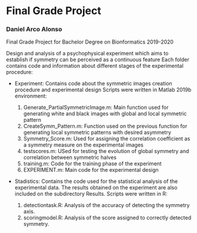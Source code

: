 # Final Grade Project
### Daniel Arco Alonso
Final Grade Project for Bachelor Degree on Bionformatics 2019-2020

Design and analysis of a psychophysical experiment which aims to establish if
symmetry can be perceived as a continuous feature
Each folder contains code and information about different stages of the experimental procedure:

* Experiment:
Contains code about the symmetric images creation procedure and experimental design
Scripts were written in Matlab 2019b environment:
  1. Generate_PartialSymmetricImage.m: Main function used for generating white and black images
  with global and local symmetric pattern
  2. CreateSymm_Pattern.m: Function used on the previous function for generating local symmetric patterns with desired     asymmetry
  3. Symmetry_Score.m: Used for assigning the correlation coefficient as a symmetry measure on the experimental images
  4. testscores.m: USed for testing the evolution of global symmetry and correlation between symmetric halves
  5. training.m: Code for the training phase of the experiment
  6. EXPERIMENT.m: Main code for the experimental design 

* Stadistics:
Contains the code used for the statistical analysis of the experimental data. The results obtained on the
experiment are also included on the subdirectory Results.
Scripts were written in R:
  1. detectiontask.R: Analysis of the accuracy of detecting the symmetry axis.
  2. scoringmodel.R: Analysis of the score assigned to correctly detected symmetry.
